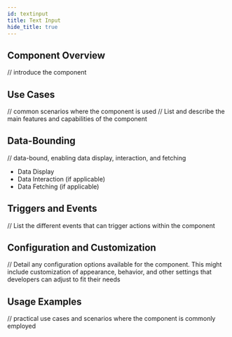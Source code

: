 ```yaml
---
id: textinput
title: Text Input
hide_title: true
---
```


## Component Overview

// introduce the component

## Use Cases

// common scenarios where the component is used
// List and describe the main features and capabilities of the component

## Data-Bounding

// data-bound, enabling data display, interaction, and fetching
- Data Display
- Data Interaction (if applicable)
- Data Fetching (if applicable)


## Triggers and Events

// List the different events that can trigger actions within the component

## Configuration and Customization

// Detail any configuration options available for the component. This might include customization of appearance, behavior, and other settings that developers can adjust to fit their needs

## Usage Examples

// practical use cases and scenarios where the component is commonly employed
